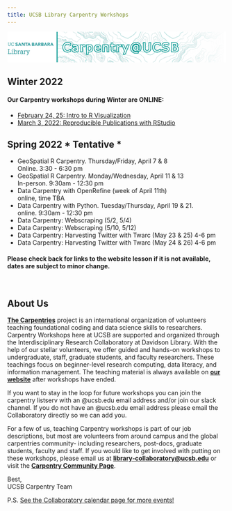 ```yaml
---
title: UCSB Library Carpentry Workshops
---
```

![carpentry logo](fig/banner-carpentry.png)


## Winter 2022
#### Our Carpentry workshops during Winter are ONLINE:

- [February 24, 25: Intro to R Visualization](https://ucsbcarpentry.github.io/2022-02-24-ucsb-R-online/)
- [March 3, 2022: Reproducible Publications with RStudio](https://ucsbcarpentry.github.io/2022-03-03-ucsb-rstudio-reproducibility/)

## Spring 2022 * Tentative *
- GeoSpatial R Carpentry. Thursday/Friday, April 7 & 8  
 Online. 3:30 - 6:30 pm
- GeoSpatial R Carpentry. Monday/Wednesday, April 11 & 13  
 In-person. 9:30am - 12:30 pm
- Data Carpentry with OpenRefine (week of April 11th)  
 online, time TBA 
- Data Carpentry with Python.  Tuesday/Thursday, April 19 & 21.  
 online. 9:30am - 12:30 pm
- Data Carpentry: Webscraping (5/2, 5/4)
- Data Carpentry: Webscraping (5/10, 5/12)
- Data Carpentry: Harvesting Twitter with Twarc (May 23 & 25) 4-6 pm
- Data Carpentry: Harvesting Twitter with Twarc  (May 24 & 26) 4-6 pm


#### Please check back for links to the website lesson if it is not available, dates are subject to minor change.

<br />

## About Us
**[The Carpentries](https://carpentries.org/)** project is an international organization of volunteers teaching foundational coding and data science skills to researchers. Carpentry Workshops here at UCSB are supported and organized through the Interdisciplinary Research Collaboratory at Davidson Library.
With the help of our stellar volunteers, we offer guided and hands-on workshops to undergraduate, staff, graduate students, and faculty researchers. These teachings focus on beginner-level research computing, data literacy, and information management. The teaching material is always available on **[our website](https://ucsbcarpentry.github.io/past-workshops)** after workshops have ended.

If you want to stay in the loop for future workshops you can join the carpentry listserv with an @ucsb.edu email address and/or join our slack channel.  If you do not have an @ucsb.edu email address please email the Collaboratory directly so we can add you.

For a few of us, teaching Carpentry workshops is part of our job descriptions, but most are volunteers from around campus and the global carpentries community- including researchers, post-docs, graduate students, faculty and staff. If you would like to get involved with putting on these workshops, please email us at **library-collaboratory@ucsb.edu** or visit the **[Carpentry Community Page](https://ucsbcarpentry.github.io/community/instructors)**.

Best,
<br>
UCSB Carpentry Team

P.S. [See the Collaboratory calendar page for more events!](https://www.library.ucsb.edu/events-exhibitions?location=All&series=1218)
